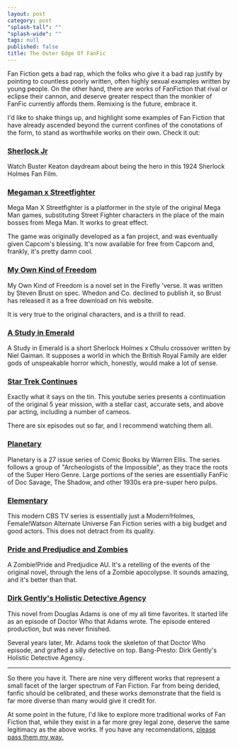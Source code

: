 ```yaml
---
layout: post
category: post
"splash-tall": ""
"splash-wide": ""
tags: null
published: false
title: The Outer Edge Of FanFic
---
```


Fan Fiction gets a bad rap, which the folks who give it a bad rap justify by pointing to countless poorly written, often highly sexual examples written by young people. On the other hand, there are works of FanFiction that rival or eclipse their cannon, and deserve greater respect than the monkier of FanFic currently affords them. Remixing is the future, embrace it. 

I'd like to shake things up, and highlight some examples of Fan Fiction that have already ascended beyond the current confines of the conotations of the form, to stand as worthwhile works on their own. Check it out: 

### [Sherlock Jr](https://www.youtube.com/watch?v=WlJmtedcnp4)

Watch Buster Keaton daydream about being the hero in this 1924 Sherlock Holmes Fan Film. 

### [Megaman x Streetfighter](http://www.capcom-unity.com/mega_man)

Mega Man X Streetfighter is a platformer in the style of the original Mega Man games, substituting Street Fighter characters in the place of the main bosses from Mega Man. It works to great effect. 

The game was originally developed as a fan project, and was eventually given Capcom's blessing. It's now available for free from Capcom and, frankly, it's pretty damn cool. 

### [My Own Kind of Freedom](http://www.dreamcafe.com/wp-content/uploads/2012/10/My-Own-Kind-of-Freedom-Steven-Brust.pdf)

My Own Kind of Freedom is a novel set in the Firefly 'verse. It was written by Steven Brust on spec. Whedon and Co. declined to publish it, so Brust has released it as a free download on his website. 

It is very true to the original characters, and is a thrill to read. 

### [A Study in Emerald](http://www.neilgaiman.com/mediafiles/exclusive/shortstories/emerald.pdf)

A Study in Emerald is a short Sherlock Holmes x Cthulu crossover written by Niel Gaiman. It supposes a world in which the British Royal Family are elder gods of unspeakable horror which, honestly, would make a lot of sense. 

### [Star Trek Continues](http://www.startrekcontinues.com/episodes.html)

Exactly what it says on the tin. This youtube series presents a continuation of the original 5 year mission, with a stellar cast, accurate sets, and above par acting, including a number of cameos. 

There are six episodes out so far, and I recommend watching them all. 

### [Planetary](https://en.wikipedia.org/wiki/Planetary_(comics))

Planetary is a 27 issue series of Comic Books by Warren Ellis. The series follows a group of "Archeologists of the Impossible", as they trace the roots of the Super Hero Genre. Large portions of the series are essentially FanFic of Doc Savage, The Shadow, and other 1930s era pre-super hero pulps. 

### [Elementary](https://en.wikipedia.org/wiki/Elementary_(TV_series))

This modern CBS TV series is essentially just a Modern!Holmes, Female!Watson Alternate Universe Fan Fiction series with a big budget and good actors. This does not detract from its quality. 

### [Pride and Predjudice and Zombies](https://en.wikipedia.org/wiki/Pride_and_Prejudice_and_Zombies)
A Zombie!Pride and Predjudice AU. It's a retelling of the events of the original novel, through the lens of a Zombie apocolypse. It sounds amazing, and it's better than that. 

### [Dirk Gently's Holistic Detective Agency](https://en.wikipedia.org/wiki/Dirk_Gently%27s_Holistic_Detective_Agency) 

This novel from Douglas Adams is one of my all time favorites. It started life as an episode of Doctor Who that Adams wrote. The episode entered production, but was never finished. 

Several years later, Mr. Adams took the skeleton of that Doctor Who episode, and grafted a silly detective on top. Bang-Presto: Dirk Gently's Holistic Detective Agency. 

------

So there you have it. There are nine very different works that represent a small facet of the larger spectrum of Fan Fiction. Far from being derided, fanfic should be celibrated, and these works demonstrate that the field is far more diverse than many would give it credit for. 

At some point in the future, I'd like to explore more traditional works of Fan Fiction that, while they exist in a far more grey legal zone, deserve the same legitimacy as the above works. If you have any recomendations, [please pass them my way.](http://twitter.com/ajroach42) 